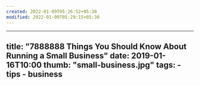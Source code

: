 ```yaml
---
created: 2022-01-09T05:26:52+05:30
modified: 2022-01-09T05:29:15+05:30
---
```


---
title: "7888888 Things You Should Know About Running a Small Business"
date: 2019-01-16T10:00
thumb: "small-business.jpg"
tags: 
    - tips
    - business
---
